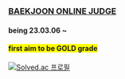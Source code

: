 ### [BAEKJOON ONLINE JUDGE](https://www.acmicpc.net/problemset)
#### being 23.03.06 ~
#### <span style="background-color:yellow">first aim to be GOLD grade</span>

[![Solved.ac 프로필](http://mazassumnida.wtf/api/v2/generate_badge?boj=sw31004)](https://solved.ac/sw31004)
